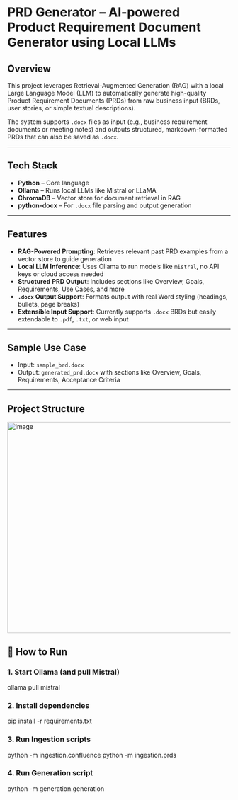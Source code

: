 # PRD Generator – AI-powered Product Requirement Document Generator using Local LLMs

## Overview

This project leverages Retrieval-Augmented Generation (RAG) with a local Large Language Model (LLM) to automatically generate high-quality Product Requirement Documents (PRDs) from raw business input (BRDs, user stories, or simple textual descriptions).

The system supports `.docx` files as input (e.g., business requirement documents or meeting notes) and outputs structured, markdown-formatted PRDs that can also be saved as `.docx`.

---

## Tech Stack

- **Python** – Core language
- **Ollama** – Runs local LLMs like Mistral or LLaMA
- **ChromaDB** – Vector store for document retrieval in RAG
- **python-docx** – For `.docx` file parsing and output generation

---

## Features

-  **RAG-Powered Prompting**: Retrieves relevant past PRD examples from a vector store to guide generation  
-  **Local LLM Inference**: Uses Ollama to run models like `mistral`, no API keys or cloud access needed  
-  **Structured PRD Output**: Includes sections like Overview, Goals, Requirements, Use Cases, and more  
-  **`.docx` Output Support**: Formats output with real Word styling (headings, bullets, page breaks)  
-  **Extensible Input Support**: Currently supports `.docx` BRDs but easily extendable to `.pdf`, `.txt`, or web input  

---

##  Sample Use Case

- Input: `sample_brd.docx`  
- Output: `generated_prd.docx` with sections like Overview, Goals, Requirements, Acceptance Criteria

---

## Project Structure
<img width="756" height="477" alt="image" src="https://github.com/user-attachments/assets/6d687352-7b08-4616-a8ce-9874ba7cf001" />

    

## 🧰 How to Run

### 1. Start Ollama (and pull Mistral)
ollama pull mistral

### 2. Install dependencies
pip install -r requirements.txt

### 3. Run Ingestion scripts
python -m ingestion.confluence
python -m ingestion.prds

### 4. Run Generation script
python -m generation.generation

